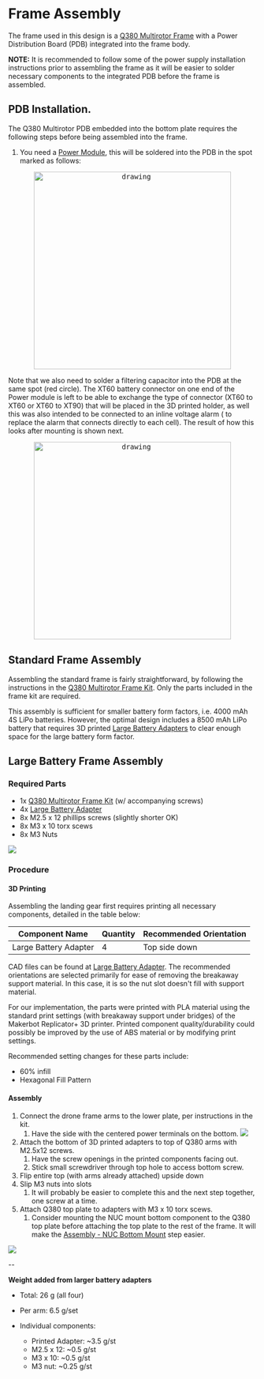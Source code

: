 # Frame Assembly

The frame used in this design is a [Q380 Multirotor Frame](https://www.aliexpress.com/item/32416043953.html)
with a Power Distribution Board (PDB) integrated into
the frame body.

**NOTE:** It is recommended to follow some of the power supply
installation instructions prior to assembling the frame
as it will be easier to solder necessary components to
the integrated PDB before the frame is assembled.

## PDB Installation.

The Q380 Multirotor PDB embedded into the bottom plate requires the following steps before being assembled into the frame.

1. You need a [Power Module](https://ardupilot.org/copter/docs/common-3dr-power-module.html), this will be soldered into the PDB in the spot marked as follows:

<p align="center">
<kbd>
  <img src="../../img/assembly/lower_plate.svg" alt="drawing" width="400">
</kbd>
</p>

Note that we also need to solder a filtering capacitor into the PDB at the same spot (red circle).
The XT60 battery connector on one end of the Power module is left to be able to exchange the type of connector (XT60 to XT60 or XT60 to XT90) that will be placed in the 3D printed holder, as well this was also intended to be connected to an inline voltage alarm ( to replace the alarm that connects directly to each cell). The result of how this looks after mounting is shown next.


<p align="center">
<kbd>
  <img src="../../img/assembly/PDB4.svg" alt="drawing" width="400">
</kbd>
</p>

## Standard Frame Assembly

Assembling the standard frame is fairly straightforward,
by following the instructions in the [Q380 Multirotor Frame Kit](https://www.aliexpress.com/item/32416043953.html).
Only the parts included in the frame kit are required.

This assembly is sufficient for smaller battery form
factors, i.e. 4000 mAh 4S LiPo batteries.
However, the optimal design includes a 8500 mAh LiPo
battery that requires 3D printed [Large Battery Adapters](https://drive.google.com/drive/folders/1uap2Yj39mSSUyjF8RAOGZAhPu2N2kLyg?usp=sharing)
to clear enough space for the large battery form factor.

## Large Battery Frame Assembly


### Required Parts

  * 1x [Q380 Multirotor Frame Kit](https://www.aliexpress.com/item/32416043953.html) (w/ accompanying screws)
  * 4x [Large Battery Adapter](https://drive.google.com/drive/folders/1uap2Yj39mSSUyjF8RAOGZAhPu2N2kLyg?usp=sharing)
  * 8x M2.5 x 12 phillips screws (slightly shorter OK)
  * 8x M3 x 10 torx scews
  * 8x M3 Nuts

<kbd>
  <img src="../../img/assembly/large-battery-adpater-uninstalled.jpg">
</kbd>

### Procedure

#### 3D Printing

Assembling the landing gear first requires printing all necessary components, detailed in the table below:

| Component Name                | Quantity | Recommended Orientation |
| --------------                | -------- | ----------------------- |
| Large Battery Adapter         | 4        | Top side down           |

CAD files can be found at [Large Battery Adapter](https://drive.google.com/drive/folders/1uap2Yj39mSSUyjF8RAOGZAhPu2N2kLyg?usp=sharing).
The recommended orientations are selected primarily for
ease of removing the breakaway support material.
In this case, it is so the nut slot doesn't fill with support material.

For our implementation, the parts were printed with PLA material using
the standard print settings (with breakaway support under bridges) of
the Makerbot Replicator+ 3D printer. Printed component quality/durability
could possibly be improved by the use of ABS material or by modifying print settings.

Recommended setting changes for these parts include:

  * 60% infill
  * Hexagonal Fill Pattern

#### Assembly

  1. Connect the drone frame arms to the lower plate, per instructions in the kit.
     1. Have the side with the centered power terminals on the bottom.
        <kbd>
          <img src="../../img/assembly/bottom_plate_underside.jpg">
        </kbd>
  2. Attach the bottom of 3D printed adapters to top of Q380 arms with M2.5x12 screws.
     1. Have the screw openings in the printed components facing out.
     2. Stick small screwdriver through top hole to access bottom screw.
  3. Flip entire top (with arms already attached) upside down
  4. Slip M3 nuts into slots
     1. It will probably be easier to complete this and the next step together, one screw at a time.
  5. Attach Q380 top plate to adapters with M3 x 10 torx scews.
     1. Consider mounting the NUC mount bottom component to the Q380 top plate before
        attaching the top plate to the rest of the frame.
        It will make the [Assembly - NUC Bottom Mount](peripherals.md#bottom-mount) step easier.

<kbd>
  <img src="../../img/assembly/large-battery-adpater-installed.png">
</kbd>

--

**Weight added from larger battery adapters**

  * Total:		26 	g (all four)
  * Per arm:	6.5	g/set

  * Individual components:
    * Printed Adapter:	~3.5	g/st
    * M2.5 x 12:	~0.5	g/st
    * M3 x 10:	~0.5	g/st
    * M3 nut:		~0.25	g/st
